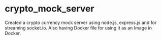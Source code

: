 # crypto_mock_server
Created a crypto currency mock server using node.js, express.js and for streaming socket.io.
Also having Docker file for using it as an Image in Docker.
